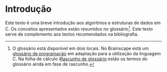 Introdução
==========

Este texto é uma breve introdução aos algoritmos e estruturas de dados em C. Os conceitos apresentados estão resumidos no glossário[^glossarios]. Este texto serve de complemento aos textos recomendados na bibliografia.

[^glossarios]: O glossário está disponível em dois locais. No Brainscape está um [glossário de programação](https://www.brainscape.com/study?pack_id=1209407) em adaptação para a utilização da linguagem C.  Na folha de cálculo i[Rascunho de glossário](https://docs.google.com/spreadsheet/ccc?key=0AkaJYLEt3PMvdHE1UnRwSHFkaFJCMzZTWmxoZkZDOXc#gid=0) estão os termos do glossário ainda em fase de rascunho.  
